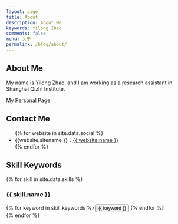 ```yaml
---
layout: page
title: About
description: About Me
keywords: Yilong Zhao
comments: false
menu: 关于
permalink: /blog/about/
---
```


<!--<p>About <a href="{{"/resume/resume/index.html" | prepend: site.baseurl}}">ME</a></p>-->
## About Me

<p>My name is Yilong Zhao, and I am working as a research assistant in Shanghai Qizhi Institute.</p>
<p>My <a href="{{"/page/" | prepend: site.baseurl}}"><u>Personal Page</u></a></p>

## Contact Me

<ul>
{% for website in site.data.social %}
<li>{{website.sitename }}：<a href="{{ website.url }}" target="_blank"><u>{{ website.name }}</u></a></li>
{% endfor %}
</ul>


## Skill Keywords

{% for skill in site.data.skills %}
### {{ skill.name }}
<div class="btn-inline">
{% for keyword in skill.keywords %}
<button class="btn btn-outline" type="button">{{ keyword }}</button>
{% endfor %}
</div>
{% endfor %}
